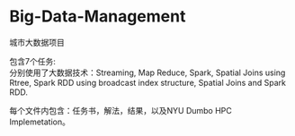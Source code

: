 # Big-Data-Management
城市大数据项目

包含7个任务:\
分别使用了大数据技术：Streaming, Map Reduce, Spark, Spatial Joins using Rtree, Spark RDD using broadcast index structure, Spatial Joins and Spark RDD.

每个文件内包含：任务书，解法，结果，以及NYU Dumbo HPC Implemetation。
